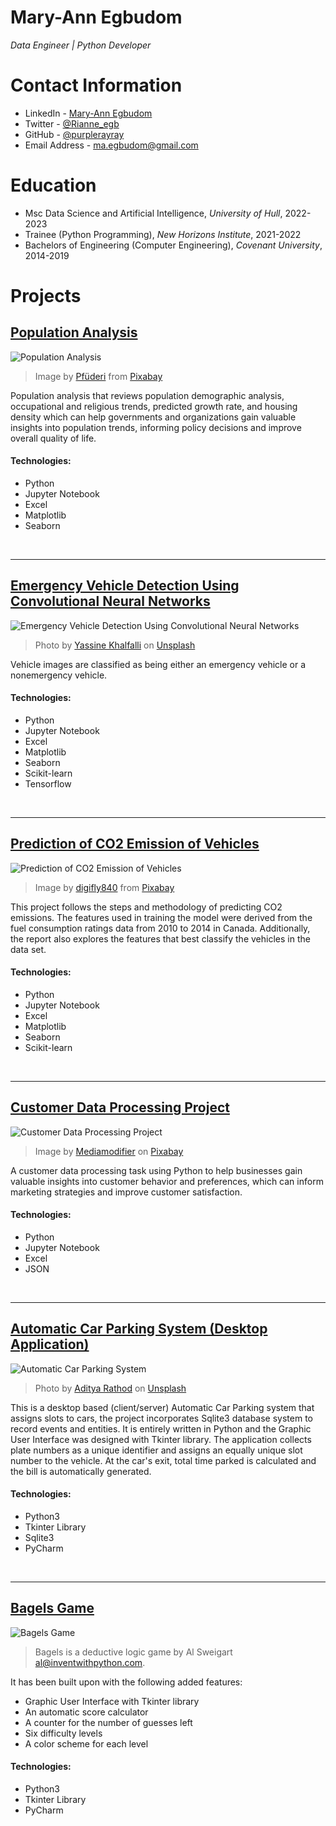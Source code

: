 # Mary-Ann Egbudom
*Data Engineer | Python Developer*

# Contact Information

- LinkedIn - [Mary-Ann Egbudom](https://www.linkedin.com/in/mary-ann-egbudom-9017b3109)
- Twitter - [@Rianne_egb](https://twitter.com/Rianne_egb)
- GitHub - [@purplerayray](https://github.com/purplerayray)
- Email Address - [ma.egbudom@gmail.com](mailto:ma.egbudom@gmail.com)

# Education
* Msc Data Science and Artificial Intelligence, *University of Hull*, 2022-2023
* Trainee (Python Programming), *New Horizons Institute*, 2021-2022
* Bachelors of Engineering (Computer Engineering), *Covenant University*, 2014-2019

# Projects
## [Population Analysis](https://github.com/purplerayray/census-analysis)
![Population Analysis](world_map.png)

> Image by <a href="https://pixabay.com/users/pfüderi-199315/?utm_source=link-attribution&amp;utm_medium=referral&amp;utm_campaign=image&amp;utm_content=1974699">Pfüderi</a> from <a href="https://pixabay.com//?utm_source=link-attribution&amp;utm_medium=referral&amp;utm_campaign=image&amp;utm_content=1974699">Pixabay</a>

Population analysis that reviews population demographic analysis, occupational and religious trends, predicted growth rate, and housing density which can help governments and organizations gain valuable insights into population trends, informing policy decisions and improve overall quality of life.

#### Technologies:

- Python
- Jupyter Notebook
- Excel
- Matplotlib
- Seaborn

<br/>

---

## [Emergency Vehicle Detection Using Convolutional Neural Networks](https://github.com/purplerayray/cnn-vehicle-classification)
![Emergency Vehicle Detection Using Convolutional Neural Networks](cnn.jpg)

> Photo by <a href="https://unsplash.com/@yassine_khalfalli?utm_source=unsplash&utm_medium=referral&utm_content=creditCopyText">Yassine Khalfalli</a> on <a href="https://unsplash.com/photos/YJitNvOj7m0?utm_source=unsplash&utm_medium=referral&utm_content=creditCopyText">Unsplash</a>

Vehicle images are classified as being either an emergency vehicle or a nonemergency vehicle. 

#### Technologies:

- Python
- Jupyter Notebook
- Excel
- Matplotlib
- Seaborn
- Scikit-learn
- Tensorflow

<br/>

---

## [Prediction of CO2 Emission of Vehicles](https://github.com/purplerayray/predicting-co2-emission)
![Prediction of CO2 Emission of Vehicles](co2.jpg)

> Image by <a href="https://pixabay.com/users/digifly840-728555/?utm_source=link-attribution&amp;utm_medium=referral&amp;utm_campaign=image&amp;utm_content=613319">digifly840</a> from <a href="https://pixabay.com//?utm_source=link-attribution&amp;utm_medium=referral&amp;utm_campaign=image&amp;utm_content=613319">Pixabay</a>

This project follows the steps and methodology of predicting CO2 emissions. The features used in training the model were derived from the fuel consumption ratings data from 2010 to 2014 in Canada. Additionally, the report also explores the features that best classify the vehicles in the data set.

#### Technologies:

- Python
- Jupyter Notebook
- Excel
- Matplotlib
- Seaborn
- Scikit-learn

<br/>

---

## [Customer Data Processing Project](https://github.com/purplerayray/customer-data-processing-project)
![Customer Data Processing Project](graph_image.jpg)

> Image by <a href="https://pixabay.com/users/mediamodifier-1567646/?utm_source=link-attribution&utm_medium=referral&utm_campaign=image&utm_content=3033203">Mediamodifier</a> on <a href="https://pixabay.com//?utm_source=link-attribution&utm_medium=referral&utm_campaign=image&utm_content=3033203">Pixabay</a>

A customer data processing task using Python to help businesses gain valuable insights into customer behavior and preferences, which can inform marketing strategies and improve customer satisfaction.

#### Technologies:

- Python
- Jupyter Notebook
- Excel
- JSON

<br/>

---

## [Automatic Car Parking System (Desktop Application)](https://github.com/purplerayray/automatic-car-parking-system)
![Automatic Car Parking System](parking_lot.jpg)

> Photo by <a href="https://unsplash.com/@adityareds?utm_source=unsplash&utm_medium=referral&utm_content=creditCopyText">Aditya Rathod</a> on <a href="https://unsplash.com/s/photos/car-park?utm_source=unsplash&utm_medium=referral&utm_content=creditCopyText">Unsplash</a>

This is a desktop based (client/server) Automatic Car Parking system that assigns slots to cars, the project incorporates Sqlite3 database system to record events and entities. It is entirely written in Python and the Graphic User Interface was designed with Tkinter library. The application collects plate numbers as a unique identifier and assigns an equally unique slot number to the vehicle. At the car's exit, total time parked is calculated and the bill is automatically generated.

#### Technologies:

- Python3
- Tkinter Library
- Sqlite3
- PyCharm

<br/>

---

## [Bagels Game](https://github.com/purplerayray/bagels-game-repo)
![Bagels Game](bagels.jpg)

> Bagels is a deductive logic game by Al Sweigart al@inventwithpython.com. <br/>

It has been built upon with the following added features:
- Graphic User Interface with Tkinter library
- An automatic score calculator
- A counter for the number of guesses left
- Six difficulty levels
- A color scheme for each level


#### Technologies:

- Python3
- Tkinter Library
- PyCharm

<br/>


  
